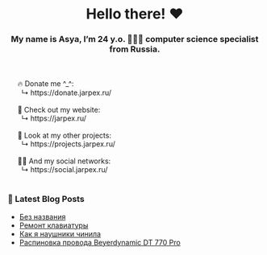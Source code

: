 <h1 align="center"> Hello there! ❤️</h1>
<h3 align="center">My name is Asya, I’m 24 y.o. 👩🏻‍💻 computer science specialist from Russia.</h3>
<br/>
<br/>
&nbsp;&nbsp;&nbsp;&nbsp;&nbsp;🔥 Donate me ^_^:<br/>
&nbsp;&nbsp;&nbsp;&nbsp;&nbsp;&nbsp;&nbsp;↳ https://donate.jarpex.ru/
<br/>
<br/>
&nbsp;&nbsp;&nbsp;&nbsp;&nbsp;🌸 Check out my website:<br/>
&nbsp;&nbsp;&nbsp;&nbsp;&nbsp;&nbsp;&nbsp;↳ https://jarpex.ru/
<br/>
<br/>
&nbsp;&nbsp;&nbsp;&nbsp;&nbsp;🌱 Look at my other projects:<br/>
&nbsp;&nbsp;&nbsp;&nbsp;&nbsp;&nbsp;&nbsp;↳ https://projects.jarpex.ru/
<br/>
<br/>
&nbsp;&nbsp;&nbsp;&nbsp;&nbsp;👧🏻 And my social networks:<br/>
&nbsp;&nbsp;&nbsp;&nbsp;&nbsp;&nbsp;&nbsp;↳ https://social.jarpex.ru/
<br/>
<br/>

### 📕 Latest Blog Posts

<!-- BLOG-POST-LIST:START -->
- [Без названия](https://blog.jarpex.ru/1065-2/)
- [Ремонт клавиатуры](https://blog.jarpex.ru/keyboard-repair/)
- [Как я наушники чинила](https://blog.jarpex.ru/how-i-fixed-my-d7-770-pro/)
- [Распиновка провода Beyerdynamic DT 770 Pro](https://blog.jarpex.ru/dt-770-pro-pinout/)
<!-- BLOG-POST-LIST:END -->
